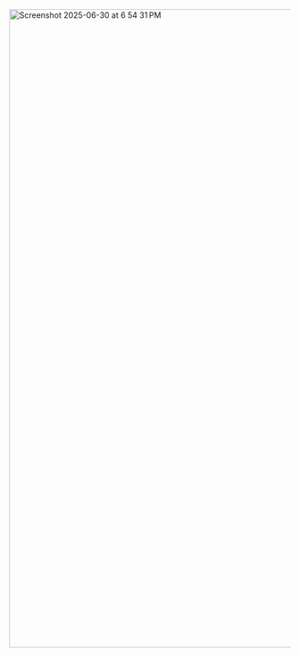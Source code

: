 <img width="1141" alt="Screenshot 2025-06-30 at 6 54 31 PM" src="https://github.com/user-attachments/assets/fa05bf2e-67a6-4ff8-aab4-4ca448291f67" />
